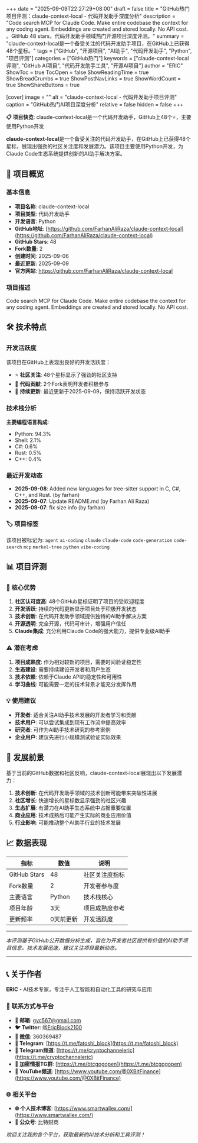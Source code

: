 +++
date = "2025-09-09T22:27:29+08:00"
draft = false
title = "GitHub热门项目评测：claude-context-local - 代码开发助手深度分析"
description = "Code search MCP for Claude Code. Make entire codebase the context for any coding agent. Embeddings are created and stored locally. No API cost. 。GitHub 48 stars，代码开发助手领域热门开源项目深度评测。"
summary = "claude-context-local是一个备受关注的代码开发助手项目，在GitHub上已获得48个星标。"
tags = ["GitHub", "开源项目", "AI助手", "代码开发助手", "Python", "项目评测"]
categories = ["GitHub热门"]
keywords = ["claude-context-local评测", "GitHub AI项目", "代码开发助手工具", "开源AI项目"]
author = "ERIC"
ShowToc = true
TocOpen = false
ShowReadingTime = true
ShowBreadCrumbs = true
ShowPostNavLinks = true
ShowWordCount = true
ShowShareButtons = true

[cover]
image = ""
alt = "claude-context-local - 代码开发助手项目评测"
caption = "GitHub热门AI项目深度分析"
relative = false
hidden = false
+++

**📋 项目快览**: claude-context-local是一个代码开发助手，GitHub上48个⭐，主要使用Python开发

**claude-context-local**是一个备受关注的代码开发助手，在GitHub上已获得48个星标，展现出强劲的社区关注度和发展潜力。该项目主要使用Python开发，为Claude Code生态系统提供创新的AI助手解决方案。

## 🎯 项目概览

### 基本信息
- **项目名称**: claude-context-local
- **项目类型**: 代码开发助手
- **开发语言**: Python
- **GitHub地址**: [https://github.com/FarhanAliRaza/claude-context-local](https://github.com/FarhanAliRaza/claude-context-local)
- **GitHub Stars**: 48
- **Fork数量**: 2
- **创建时间**: 2025-09-06
- **最近更新**: 2025-09-09
- **官方网站**: https://github.com/FarhanAliRaza/claude-context-local

### 项目描述
Code search MCP for Claude Code. Make entire codebase the context for any coding agent. Embeddings are created and stored locally. No API cost. 

## 🛠️ 技术特点

### 开发活跃度
该项目在GitHub上表现出良好的开发活跃度：
- ⭐ **社区关注**: 48个星标显示了强劲的社区支持
- 🔄 **代码贡献**: 2个Fork表明开发者积极参与
- 📅 **持续更新**: 最近更新于2025-09-09，保持活跃开发状态

### 技术栈分析

**主要编程语言构成**:
- Python: 94.3%
- Shell: 2.1%
- C#: 0.6%
- Rust: 0.5%
- C++: 0.4%


### 最近开发动态
- **2025-09-08**: Added new languages for tree-sitter support in C, C#, C++, and Rust. (by farhan)
- **2025-09-07**: Update README.md (by Farhan Ali Raza)
- **2025-09-07**: fix size info (by farhan)


### 🏷️ 项目标签
该项目被标记为: `agent` `ai-coding` `claude` `claude-code` `code-generation` `code-search` `mcp` `merkel-tree` `python` `vibe-coding`


## 📊 项目评测

### 🎯 核心优势
1. **社区认可度高**: 48个GitHub星标证明了项目的受欢迎程度
2. **开发活跃**: 持续的代码更新显示项目处于积极开发状态
3. **技术创新**: 在代码开发助手领域提供独特的AI助手解决方案
4. **开源透明**: 完全开源，代码可审计，增强用户信任
5. **Claude集成**: 充分利用Claude Code的强大能力，提供专业级AI助手

### ⚠️ 潜在考虑
1. **项目成熟度**: 作为相对较新的项目，需要时间验证稳定性
2. **生态建设**: 需要持续建设开发者和用户生态
3. **技术依赖**: 依赖于Claude API的稳定性和可用性
4. **学习曲线**: 可能需要一定的技术背景才能充分发挥作用

### 💡 使用建议
- **开发者**: 适合关注AI助手技术发展的开发者学习和贡献
- **技术用户**: 可以尝试集成到现有工作流中提高效率
- **研究者**: 可作为AI助手技术研究的参考案例
- **企业用户**: 建议先进行小规模测试验证实际效果

## 🔮 发展前景

基于当前的GitHub数据和社区反响，claude-context-local展现出以下发展潜力：

1. **技术创新**: 在代码开发助手领域的技术创新可能带来突破性进展
2. **社区增长**: 快速增长的星标数显示强劲的社区兴趣
3. **生态扩展**: 有潜力在AI助手生态系统中占据重要位置
4. **商业应用**: 技术成熟后可能产生实际的商业应用价值
5. **行业影响**: 可能推动整个AI助手行业的技术发展

## 📈 数据表现

| 指标 | 数值 | 说明 |
|------|------|------|
| GitHub Stars | 48 | 社区关注度指标 |
| Fork数量 | 2 | 开发者参与度 |
| 主要语言 | Python | 技术栈核心 |
| 项目年龄 | 3天 | 项目成熟度参考 |
| 更新频率 | 0天前更新 | 开发活跃度 |

---

*本评测基于GitHub公开数据分析生成，旨在为开发者社区提供有价值的AI助手项目信息。技术发展迅速，建议关注项目最新动态。*

---

## 📞 关于作者

**ERIC** - AI技术专家，专注于人工智能和自动化工具的研究与应用

### 🔗 联系方式与平台

- **📧 邮箱**: [gyc567@gmail.com](mailto:gyc567@gmail.com)
- **🐦 Twitter**: [@EricBlock2100](https://twitter.com/EricBlock2100)
- **💬 微信**: 360369487
- **📱 Telegram**: [https://t.me/fatoshi_block](https://t.me/fatoshi_block)
- **📢 Telegram频道**: [https://t.me/cryptochanneleric](https://t.me/cryptochanneleric)
- **👥 加密情报TG群**: [https://t.me/btcgogopen](https://t.me/btcgogopen)
- **🎥 YouTube频道**: [https://www.youtube.com/@0XBitFinance](https://www.youtube.com/@0XBitFinance)

### 🌐 相关平台

- **🌐 个人技术博客**: [https://www.smartwallex.com/](https://www.smartwallex.com/)
- **📖 公众号**: 比特财商

*欢迎关注我的各个平台，获取最新的AI技术分析和工具评测！*
